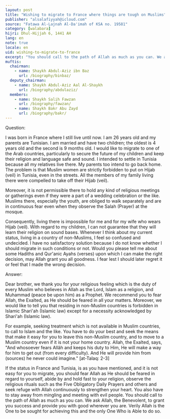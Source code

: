 ```yaml
---
layout: post
title: "Wishing to migrate to France where things are tough on Muslims"
publisher: "alsalafiyyah@icloud.com"
source: "Fatawa Al-Lajnah Al-Da'imah of KSA no. 19581"
category: [walabara]
hijri: Dhul-Hijjah 6, 1441 AH
lang: en
note: true
locale: en
uid: wishing-to-migrate-to-france
excerpt: "You should call to the path of Allah as much as you can. We ask Allah, the Benevolent, to grant you success and provide you with good wherever you are. Verily Allah is the One to be sought for achieving this and the only One Who is Able to do so."
muftis:
  chairman: 
    - name: Shaykh Abdul-Aziz ibn Baz
      url: /biography/binbaz/
  deputy_chairman:
    - name: Shaykh Abdul-Aziz Aal Al-Shaykh
      url: /biography/abdulaziz/
  members: 
    - name: Shaykh Salih Fawzan
      url: /biography/fawzan/
    - name: Shaykh Bakr Abu Zayd
      url: /biography/bakr/
---
```


Question: 

I was born in France where I still live until now. I am 26 years old and my parents are Tunisian. I am married and have two children; the oldest is 4 years old and the second is 9 months old. I would like to migrate to one of the Arab countries, particularly to secure the future of my children and keep their religion and language safe and sound. I intended to settle in Tunisia because all my relatives live there. My parents too intend to go back home. The problem is that Muslim women are strictly forbidden to put on Hijab (veil) in Tunisia, even in the streets. All the members of my family living there were compelled to take off their Hijab (veil).
 
Moreover, it is not permissible there to hold any kind of religious meetings or gatherings even if they were a part of a wedding celebration or the like. Muslims there, especially the youth, are obliged to walk separately and are in continuous fear even when they observe the Salah (Prayer) at the mosque.
 
Consequently, living there is impossible for me and for my wife who wears Hijab (veil). With regard to my children, I can not guarantee that they will learn their religion on sound bases. Whenever I think about my current status, living in a country of non-Muslims, I feel so confused and undecided. I have no satisfactory solution because I do not know whether I should migrate in such conditions or not. Would you please tell me about some Hadiths and Qur'anic Ayahs (verses) upon which I can make the right decision, may Allah grant you all goodness. I fear lest I should later regret it or feel that I made the wrong decision.
 
Answer:

Dear brother, we thank you for your religious feeling which is the duty of every Muslim who believes in Allah as the Lord, Islam as a religion, and Muhammad (peace be upon him) as a Prophet. We recommend you to fear Allah, the Exalted, as He should be feared in all your matters. Moreover, we would like to tell you that residing in non-Muslim countries is forbidden in Islamic Shari'ah (Islamic law) except for a necessity acknowledged by Shari'ah (Islamic law). 

For example, seeking treatment which is not available in Muslim countries, to call to Islam and the like. You have to do your best and seek the means that make it easy for you to leave this non-Muslim country, and to move to a Muslim country even if it is not your home country. Allah, the Exalted, says, "And whosoever fears Allâh and keeps his duty to Him, He will make a way for him to get out (from every difficulty). And He will provide him from (sources) he never could imagine." [at-Talaq: 2-3] 

If the status in France and Tunisia, is as you have mentioned, and it is not easy for you to migrate, you should fear Allah as He should be feared in regard to yourself, abide by and hold fast to your religion, observe the religious rituals such as the Five Obligatory Daily Prayers and others and seek refuge with Allah continuously to strengthen your heart. You also have to stay away from mingling and meeting with evil people. You should call to the path of Allah as much as you can. We ask Allah, the Benevolent, to grant you success and provide you with good wherever you are. Verily Allah is the One to be sought for achieving this and the only One Who is Able to do so.
